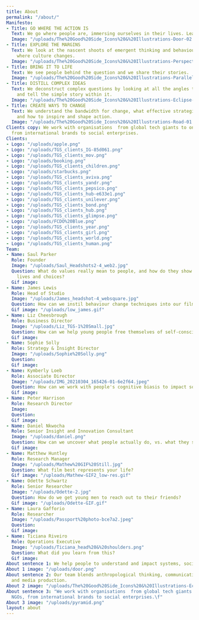 ```yaml
---
title: About
permalink: "/about/"
Manifesto:
- Title: GO WHERE THE ACTION IS
  Text: We go where people are, immersing ourselves in their lives. Learning by doing.
  Image: "/uploads/The%20Good%20Side_Icons%20&%20Illustrations-Door-02.png"
- Title: EXPLORE THE MARGINS
  Text: We look at the nascent shoots of emergent thinking and behaviour. Exploring
    where culture changes.
  Image: "/uploads/The%20Good%20Side_Icons%20&%20Illustrations-Perspective-01.png"
- Title: BRING IT TO LIFE
  Text: We see people behind the question and we share their stories.
  Image: "/uploads/The%20Good%20Side_Icons%20&%20Illustrations-Parallels-01.png"
- Title: DISTILL COMPLEX IDEAS
  Text: We deconstruct complex questions by looking at all the angles to discover
    and tell the simple story within it.
  Image: "/uploads/The%20Good%20Side_Icons%20&%20Illustrations-Eclipse-02.png"
- Title: CREATE WAYS TO CHANGE
  Text: We understand the bandwidth for change, what effective strategies require
    and how to inspire and shape action.
  Image: "/uploads/The%20Good%20Side_Icons%20&%20Illustrations-Road-01.png"
Clients copy: We work with organisations  from global tech giants to one woman NGOs,
  from international brands to social enterprises.
Clients:
- Logo: "/uploads/apple.png"
- Logo: "/uploads/TGS_clients_IG-85d061.png"
- Logo: "/uploads/TGS_clients_mov.png"
- Logo: "/uploads/booking.png"
- Logo: "/uploads/TGS_clients_children.png"
- Logo: "/uploads/starbucks.png"
- Logo: "/uploads/TGS_clients_aviva.png"
- Logo: "/uploads/TGS_clients_yandr.png"
- Logo: "/uploads/TGS_clients_pepsico.png"
- Logo: "/uploads/TGS_clients_hub-e633e1.png"
- Logo: "/uploads/TGS_clients_unilever.png"
- Logo: "/uploads/TGS_clients_bond.png"
- Logo: "/uploads/TGS_clients_hub.png"
- Logo: "/uploads/TGS_clients_glimpse.png"
- Logo: "/uploads/FCDO%20Blue.png"
- Logo: "/uploads/TGS_clients_year.png"
- Logo: "/uploads/TGS_clients_girl.png"
- Logo: "/uploads/TGS_clients_world.png"
- Logo: "/uploads/TGS_clients_human.png"
Team:
- Name: Saul Parker
  Role: Founder
  Image: "/uploads/Saul_Headshots2-4_web2.jpg"
  Question: What do values really mean to people, and how do they show up in their
    lives and choices?
  Gif image: 
- Name: James Lewis
  Role: Head of Studio
  Image: "/uploads/James_headshot-4_websquare.jpg"
  Question: How can we instil behaviour change techniques into our films?
  Gif image: "/uploads/low_james.gif"
- Name: Liz Cheesbrough
  Role: Business Director
  Image: "/uploads/Liz_TGS-1%20Small.jpg"
  Question: How can we help young people free themselves of self-consciousness?
  Gif image: 
- Name: Sophie Solly
  Role: Strategy & Insight Director
  Image: "/uploads/Sophie%20Solly.png"
  Question: 
  Gif image: 
- Name: Kymberly Loeb
  Role: Associate Director
  Image: "/uploads/IMG_20210304_165426-01-6e2f64.jpeg"
  Question: How can we work with people's cognitive biasis to impact social change?
  Gif image: 
- Name: Peter Harrison
  Role: Research Director
  Image: 
  Question: 
  Gif image: 
- Name: Daniel Nkwocha
  Role: Senior Insight and Innovation Consultant
  Image: "/uploads/daniel.png"
  Question: How can we uncover what people actually do, vs. what they say they do?
  Gif image: 
- Name: Matthew Huntley
  Role: Research Manager
  Image: "/uploads/Mathew%20GIF%20Still.jpg"
  Question: What film best represents your life?
  Gif image: "/uploads/Mathew-GIF2_low-res.gif"
- Name: Odette Schwartz
  Role: Senior Researcher
  Image: "/uploads/Odette-2.jpg"
  Question: How do we get young men to reach out to their friends?
  Gif image: "/uploads/Odette-GIF.gif"
- Name: Laura Gafforio
  Role: Researcher
  Image: "/uploads/Passport%20photo-bce7a2.jpeg"
  Question: 
  Gif image: 
- Name: Ticiana Riveiro
  Role: Operations Executive
  Image: "/uploads/Ticiana_head%20&%20shoulders.png"
  Question: What did you learn from this?
  Gif image: 
About sentence 1: We help people to understand and impact systems, society and culture.
About 1 image: "/uploads/door.png"
About sentence 2: Our team blends anthropological thinking, communications expertise
  and media production.
About 2 image: "/uploads/The%20Good%20Side_Icons%20&%20Illustrations-Eclipse-01.png"
About sentence 3: "We work with organisations  from global tech giants to one woman
  NGOs, from international brands to social enterprises.\f"
About 3 image: "/uploads/pyramid.png"
layout: about
---
```


